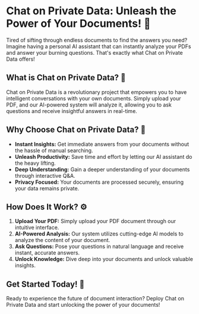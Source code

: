 # Chat on Private Data: Unleash the Power of Your Documents! 🚀

Tired of sifting through endless documents to find the answers you need? Imagine having a personal AI assistant that can instantly analyze your PDFs and answer your burning questions. That's exactly what Chat on Private Data offers!

## What is Chat on Private Data? 🤔

Chat on Private Data is a revolutionary project that empowers you to have intelligent conversations with your own documents. Simply upload your PDF, and our AI-powered system will analyze it, allowing you to ask questions and receive insightful answers in real-time.

## Why Choose Chat on Private Data? 🌟

*   **Instant Insights:** Get immediate answers from your documents without the hassle of manual searching.
*   **Unleash Productivity:** Save time and effort by letting our AI assistant do the heavy lifting.
*   **Deep Understanding:** Gain a deeper understanding of your documents through interactive Q\&A.
*   **Privacy Focused:** Your documents are processed securely, ensuring your data remains private.

## How Does It Work? ⚙️

1.  **Upload Your PDF:** Simply upload your PDF document through our intuitive interface.
2.  **AI-Powered Analysis:** Our system utilizes cutting-edge AI models to analyze the content of your document.
3.  **Ask Questions:** Pose your questions in natural language and receive instant, accurate answers.
4.  **Unlock Knowledge:** Dive deep into your documents and unlock valuable insights.

## Get Started Today! 🎉

Ready to experience the future of document interaction? Deploy Chat on Private Data and start unlocking the power of your documents!
